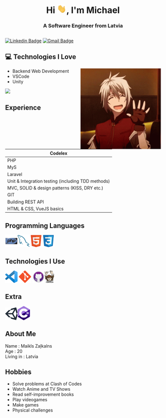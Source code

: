 <h1 align="center">Hi <img src="https://github.com/ABSphreak/ABSphreak/blob/master/gifs/Hi.gif" width="30px">, I'm Michael</h1>
<h3 align="center">A Software Engineer from Latvia</h3>

##
[![Linkedin Badge](https://img.shields.io/badge/-Michael-blue?style=flat-square&logo=Linkedin&logoColor=white&link=https://www.linkedin.com/in/maikls-zalkalns/)](https://www.linkedin.com/in/maikls-zalkalns/) [![Gmail Badge](https://img.shields.io/badge/-maikls.zalkalns@gmail.com-c14438?style=flat-square&logo=Gmail&logoColor=white&link=maikls.zalkalns@gmail.com)](mailto:maikls.zalkalns@gmail.com)</p>


## :computer: Technologies I Love
<img src = 'https://github.com/Casher1no/Casher1no/blob/main/Images/anime-boy.gif' alt = 'Awesome Matrix Code' align='right' width="260px" height="260px"/>

* Backend Web Development
* VSCode
* Unity


<img src = "https://github-readme-stats.vercel.app/api/top-langs/?username=Casher1no&layout=compact">

## Experience

|     Codelex   |
| ------------- |
| PHP  |
| MyS  |
| Laravel  |
| Unit & Integration testing (including TDD methods) |
| MVC, SOLID & design patterns (KISS, DRY etc.)  |
| GIT  |
| Building REST API  |
| HTML & CSS, VueJS basics |

## Programming Languages
 <img src = 'https://github.com/Casher1no/Casher1no/blob/main/Images/php.svg' width='40'/><img src = 'https://github.com/Casher1no/Casher1no/blob/main/Images/sql.svg' width='40'/><img src = 'https://github.com/Casher1no/Casher1no/blob/main/Images/html.svg' height='40'/><img src = 'https://github.com/Casher1no/Casher1no/blob/main/Images/css.svg' width='40'/>

 ## Technologies I Use
  <img src = 'https://github.com/Casher1no/Casher1no/blob/main/Images/Visual_Studio_Code_1.35_icon.svg.png' width='40'/> <img src = 'https://github.com/Casher1no/Casher1no/blob/main/Images/git.svg' width='40'/> <img src = 
'https://github.com/Casher1no/Casher1no/blob/main/Images/Github-desktop-logo-symbol.svg' height='40'/><img src = 
'https://github.com/Casher1no/Casher1no/blob/main/Images/composer.svg' height='40'/>

## Extra
<img src = 'https://github.com/Casher1no/Casher1no/blob/main/Images/Unity-logo.png' width='40'/><img src = 
'https://github.com/Casher1no/Casher1no/blob/main/Images/c-sharp.png' width='40'/>

## About Me
Name : Maikls Zaļkalns <br>
Age : 20 <br>
Living in : Latvia 

## Hobbies

* Solve problems at Clash of Codes
* Watch Anime and TV Shows
* Read self-improvement books
* Play videogames
* Make games
* Physical challenges 


